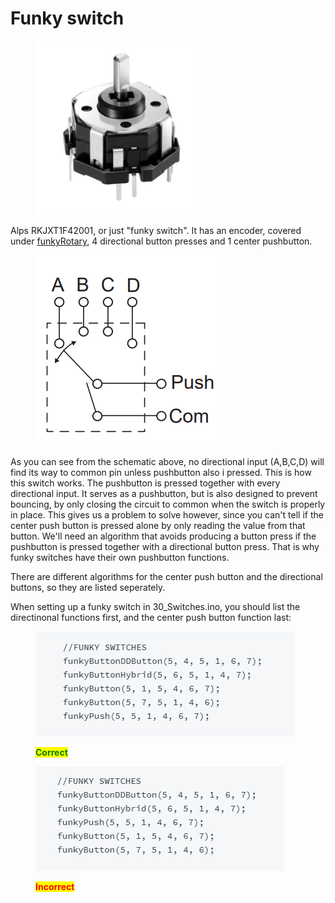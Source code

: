 # Funky switch

<figure><img src="../../.gitbook/assets/image (1) (4).png" alt=""><figcaption></figcaption></figure>

Alps RKJXT1F42001, or just "funky switch". It has an encoder, covered under [funkyRotary](../encoders/funkyrotary.md), 4 directional button presses and 1 center pushbutton.

<figure><img src="../../.gitbook/assets/image (8) (1).png" alt=""><figcaption></figcaption></figure>

As you can see from the schematic above, no directional input (A,B,C,D) will find its way to common pin unless pushbutton also i pressed. This is how this switch works. The pushbutton is pressed together with every directional input. It serves as a pushbutton, but is also designed to prevent bouncing, by only closing the circuit to common when the switch is properly in place. This gives us a problem to solve however, since you can't tell if the center push button is pressed alone by only reading the value from that button. We'll need an algorithm that avoids producing a button press if the pushbutton is pressed together with a directional button press. That is why funky switches have their own pushbutton functions.&#x20;

There are different algorithms for the center push button and the directional buttons, so they are listed seperately.&#x20;

When setting up a funky switch in 30\_Switches.ino, you should list the directinonal functions first, and the center push button function last:

<figure><img src="../../.gitbook/assets/image (11).png" alt=""><figcaption><p><mark style="color:green;"><strong>Correct</strong></mark></p></figcaption></figure>

<figure><img src="../../.gitbook/assets/image (7) (2).png" alt=""><figcaption><p><mark style="color:red;"><strong>Incorrect</strong></mark></p></figcaption></figure>
